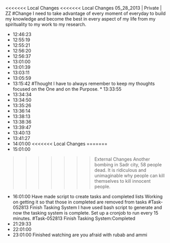 <<<<<<< Local Changes
<<<<<<< Local Changes
05_28_2013 | Private | ZZ 
#Change
I need to take advantage of every moment of everyday to build my knowledge and become the best in every aspect of my life from my spirituality to my work to my research. 
* 12:46:23
* 12:55:19
* 12:55:21
* 12:56:20
* 12:56:37
* 13:01:00
* 13:01:39
* 13:03:11
* 13:05:59
* 13:15:42
#Thought
I have to always remember to keep my thoughts focused on the One and on the Purpose. * 13:33:55
* 13:34:34
* 13:34:50
* 13:35:26
* 13:36:14
* 13:38:13
* 13:38:36
* 13:39:47
* 13:40:13
* 13:41:27
* 14:01:00
<<<<<<< Local Changes
=======
* 15:01:00
>>>>>>> External Changes
Another bombing in Sadr city, 58 people dead. It is ridiculous and unimaginable why people can kill themselves to kill innocent people.
* 16:01:00
Have made script to create tasks and completed lists 
Working on getting it so that those in completed are removed from tasks
#Task-052813 Finish Tasking System
I have used bash script to generate and now the tasking system is complete. Set up a cronjob to run every 15 minutes. 
#Task-052813 Finish Tasking System:Completed
* 21:29:33
* 22:01:00
* 23:01:00
Finished watching are you afraid with rubab and ammi